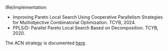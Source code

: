 (Re)Implementation:
- Improving Pareto Local Search Using Cooperative Parallelism Strategies for Multiobjective Combinatorial Optimization. TCYB, 2024.
- PPLS/D: Parallel Pareto Local Search Based on Decomposition. TCYB, 2020.

The ACN strategy is documented [here](https://github.com/EricZheng1024/MOEA-D-ACN).

